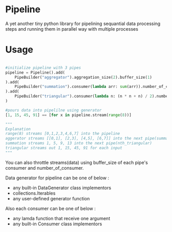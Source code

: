 # Pipeline
A yet another tiny python library for pipelining sequantial data processing steps and running them in parallel way with multiple processes

# Usage
```python

#initialize pipeline with 3 pipes
pipeline = Pipeline().add(
    PipeBuilder("aggregator").aggregation_size(2).buffer_size(1)
).add(
    PipeBuilder("summation").consumer(lambda arr: sum(arr)).number_of_consumer(3).buffer_size(1)
).add(
    PipeBuilder("triangular").consumer(lambda n: (n * n + n) / 2).number_of_consumer(5).buffer_size(1)
)

#pours data into pipelilne using generator
[1, 15, 45, 91] == [for x in pipeline.stream(range(8))]

"""
Explanation
range(8) streams [0,1,2,3,4,6,7] into the pipeline
aggerator streams [[0,1], [2,3], [4,5], [6,7]] into the next pipe(summation)
summation streams 1, 5, 9, 13 into the next pipe(nth_triangular)
triangular streams out 1, 15, 45, 91 for each input
"""
```  

You can also throttle streams(data) using buffer_size of each pipe's consumer and number_of_consumer.

Data generator for pipeline can be one of below :

* any built-in DataGenerator class implementors
* collections.Iterables
* any user-defined generator function

Also each consumer can be one of below :
* any lamda function that receive one argument
* any built-in Consumer class implementors
